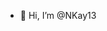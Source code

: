 - 👋 Hi, I’m @NKay13

<!---
NKay13/NKay13 is a ✨ special ✨ repository because its `README.md` (this file) appears on your GitHub profile.
You can click the Preview link to take a look at your changes.
--->
